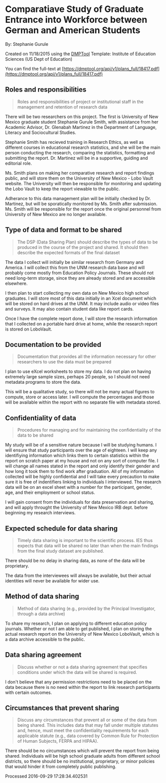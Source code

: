# Comparatiave Study of Graduate Entrance into Workforce between German and American Students

By: Stephanie Gurule

Created on 11/18/2015 using the [DMPTool](https://dmp.cdlib.org/) Template: Institute of Education Sciences (US Dept of Education)

You can find the full-text at [https://dmptool.org/api/v1/plans_full/18417.pdf](https://dmptool.org/api/v1/plans_full/18417.pdf) 

## Roles and responsibilities

> Roles and responsibilities of project or institutional staff in the management and retention of research data

There will be two researchers on this project. The first is University of New Mexico graduate student Stephanie Gurule Smith, with assistance from her Academic Advisor, Dr. Glenabah Martinez in the Department of Language, Literacy and Sociocultural Studies.

Stephanie Smith has recieved training in Research Ethics, as well as different courses in educational research statistics, and she will be the main person conducting the research, comparing the statistics, formatting and submitting the report. Dr. Martinez will be in a supportive, guiding and editorial role.

Ms. Smith plans on making her comparative research and report findings public, and will store them on the University of New Mexico - Lobo Vault website. The University will then be responsible for monitoring and updating the Lobo Vault to keep the report viewable to the public.

Adherance to this data management plan will be initially checked by Dr. Martinez, but will be sporatically monitored by Ms. Smith after submission. Ms. Smith will be responsible for the report once the original personnel from University of New Mexico are no longer available.


## Type of data and format to be shared

> The DSP (Data Sharing Plan) should describe the types of data to be produced in the course of the project and shared. It should then describe the expected formats of the final dataset

The data I collect will initially be similar research from Germany and America. I will collect this from the UNM research data base and will probably come mostly from Education Policy Journals. These should not need long-term storage, since they are already stored and are accessible elsewhere.

I then plan to start collecting my own data on New Mexico high school graduates. I will store most of this data initially in an Xcel document which will be stored on hard drives at the UNM. It may include audio or video files and surveys. It may also contain student data like report cards.

Once I have the complete report done, I will store the research information that I collected on a portable hard drive at home, while the research report is stored on LoboVault.


## Documentation to be provided

> Documentation that provides all the information necessary for other researchers to use the data must be prepared 

I plan to use eXcel worksheets to store my data. I do not plan on having extremely large sample sizes, perhaps 20 people, so I should not need metadata programs to store the data.

This will be a qualitative study, so there will not be many actual figures to compute, store or access later. I will compute the percentages and those will be available within the report with no separate file with metadata stored.


## Confidentiality of data 

> Procedures for managing and for maintaining the confidentiality of the data to be shared

My study will be of a sensitive nature because I will be studying humans. I will ensure that study participants over the age of eighteen. I will keep any identifiying information which links them to certain statistics within the report on scratch paper at my house and not on any sort of computer file. I will change all names stated in the report and only identify their gender and how long it took them to find work after graduation. All of my information collected will be highly confidential and I will take every precaution to make sure it is free of indentifiers linking to individuals I interviewed. The research data will be on an excel sheet with a number for the participant, gender, age, and their employment or school status.

I will gain consent from the individuals for data preservation and sharing, and will apply throught the University of New Mexico IRB dept. before beginning my research interviews.


## Expected schedule for data sharing 

> Timely data sharing is important to the scientific process. IES thus expects that data will be shared no later than when the main findings from the final study dataset are published.

There should be no delay in sharing data, as none of the data will be proprietary.

The data from the interviewees will always be available, but their actual identities will never be available for wider use.


## Method of data sharing

> Method of data sharing (e.g., provided by the Principal Investigator, through a data archive)

To share my research, I plan on applying to different education policy journals. Whether or not I am able to get published, I plan on storing the actual research report on the University of New Mexico LoboVault, which is a data archive accessible to the public.


## Data sharing agreement

> Discuss whether or not a data sharing agreement that specifies conditions under which the data will be shared is required.

I don't believe that any permission restrictions need to be placed on the data because there is no need within the report to link research participants with certain outcomes.


## Circumstances that prevent sharing

> Discuss any circumstances that prevent all or some of the data from being shared. This includes data that may fall under multiple statutes and, hence, must meet the confidentiality requirements for each applicable statute  (e.g., data covered by Common Rule for Protection of Human Subjects, FERPA and HIPAA).

There should be no circumstances which will prevent the report from being shared. Individuals will be high school graduate adults from different school districts, so there should be no institutional, proprietary, or minor policies that would hinder it from completely public publishing.


Processed 2016-09-29 17:28:34.402531
